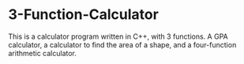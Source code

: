 # 3-Function-Calculator
This is a calculator program written in C++, with 3 functions. A GPA calculator, a calculator to find the area of a shape, and a four-function arithmetic calculator.
